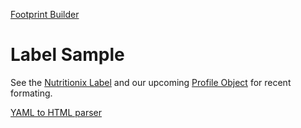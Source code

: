 [Footprint Builder](/io/template/)
# Label Sample
See the [Nutritionix Label](/data-commons/docs/food/) and our upcoming [Profile Object](/food/) for recent formating.  

[YAML to HTML parser](../parser/)
<!--
Both are generated from YAML - [View source](https://github.com/ModelEarth/io/blob/main/template/product/product-nodashes.yaml)
Data from [Building Transparency](/OpenFootprint/products/)
-->